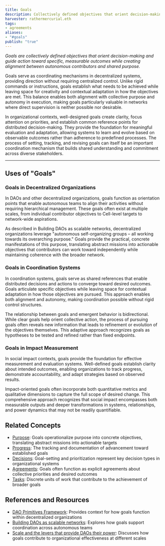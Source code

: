 ```yaml
---
title: Goals 
description: Collectively defined objectives that orient decision-making and action toward specific, measurable outcomes while maintaining alignment with shared purpose.
harvester: rathermercurial.eth
tags:
- agreements 
aliases:
- "#goals" 
publish: "true"
---
```


_Goals are collectively defined objectives that orient decision-making and guide action toward specific, measurable outcomes while creating alignment between autonomous contributors and shared purpose._

Goals serve as coordinating mechanisms in decentralized systems, providing direction without requiring centralized control. Unlike rigid commands or instructions, goals establish what needs to be achieved while leaving space for creativity and contextual adaptation in how the objectives are met. This balance enables both alignment with collective purpose and autonomy in execution, making goals particularly valuable in networks where direct supervision is neither possible nor desirable.

In organizational contexts, well-designed goals create clarity, focus attention on priorities, and establish common reference points for distributed decision-making. They provide the foundation for meaningful evaluation and adaptation, allowing systems to learn and evolve based on observable outcomes rather than adherence to predefined processes. The process of setting, tracking, and revising goals can itself be an important coordination mechanism that builds shared understanding and commitment across diverse stakeholders.

---

## Uses of "Goals"

### Goals in Decentralized Organizations

In DAOs and other decentralized organizations, goals function as orientation points that enable autonomous teams to align their activities without requiring hierarchical management. These goals often exist at multiple scales, from individual contributor objectives to Cell-level targets to network-wide aspirations.

As described in Building DAOs as scalable networks, decentralized organizations leverage "autonomous self-organizing groups – all working towards its overarching purpose." Goals provide the practical, concrete manifestations of this purpose, translating abstract missions into actionable objectives that contributors can work toward independently while maintaining coherence with the broader network.

### Goals in Coordination Systems

In coordination systems, goals serve as shared references that enable distributed decisions and actions to converge toward desired outcomes. Goals articulate specific objectives while leaving space for contextual adaptation in how those objectives are pursued. This approach enables both alignment and autonomy, making coordination possible without rigid control structures.

The relationship between goals and emergent behavior is bidirectional. While clear goals help orient collective action, the process of pursuing goals often reveals new information that leads to refinement or evolution of the objectives themselves. This adaptive approach recognizes goals as hypotheses to be tested and refined rather than fixed endpoints.

### Goals in Impact Measurement

In social impact contexts, goals provide the foundation for effective measurement and evaluation systems. Well-defined goals establish clarity about intended outcomes, enabling organizations to track progress, demonstrate accountability, and adapt strategies based on observed results.

Impact-oriented goals often incorporate both quantitative metrics and qualitative dimensions to capture the full scope of desired change. This comprehensive approach recognizes that social impact encompasses both measurable outputs and deeper transformations in systems, relationships, and power dynamics that may not be readily quantifiable.

## Related Concepts

- [Purpose](tags/purpose.md): Goals operationalize purpose into concrete objectives, translating abstract missions into actionable targets
- [Progress](tags/progress.md): The tracking and documentation of advancement toward established goals
- [Decisions](tags/decisions.md): Goal-setting and prioritization represent key decision types in organizational systems
- [Agreements](tags/agreements.md): Goals often function as explicit agreements about collective priorities and desired outcomes
- [Tasks](tags/tasks.md): Discrete units of work that contribute to the achievement of broader goals

## References and Resources

- [DAO Primitives Framework](artifacts/guides/dao-primitives-framework/dao-primitives-framework.md): Provides context for how goals function within decentralized organizations
- [Building DAOs as scalable networks](artifacts/articles/network-evolution%201/Building%20DAOs%20as%20scalable%20networks.md): Explores how goals support coordination across autonomous teams
- [Scale and the levers that provide DAOs their power](artifacts/articles/network-evolution%201/Scale%20and%20the%20levers%20that%20provide%20DAOs%20their%20power.md): Discusses how goals contribute to organizational effectiveness at different scales